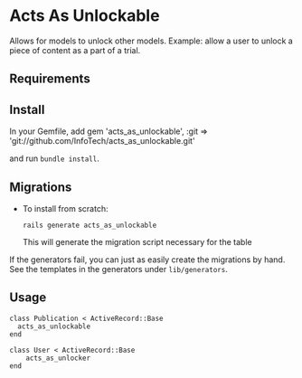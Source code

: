 Acts As Unlockable
===================
Allows for models to unlock other models. Example: allow a user to unlock a piece of content as a part of a trial.


Requirements
------------



Install
-------

In your Gemfile, add
    gem 'acts_as_unlockable', :git => 'git://github.com/InfoTech/acts_as_unlockable.git'

and run `bundle install`.

Migrations
----------

* To install from scratch:

    `rails generate acts_as_unlockable`

  This will generate the migration script necessary for the table


If the generators fail, you can just as easily create the migrations by hand. See the templates in the generators under `lib/generators`.

Usage
-----
    class Publication < ActiveRecord::Base
      acts_as_unlockable
    end
    
    class User < ActiveRecord::Base
    	acts_as_unlocker
    end
